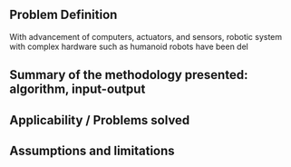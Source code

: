 ## Problem Definition
With advancement of computers, actuators, and sensors, robotic system with complex hardware such as humanoid robots have been del

## Summary of the methodology presented: algorithm, input-output

## Applicability / Problems solved

## Assumptions and limitations
